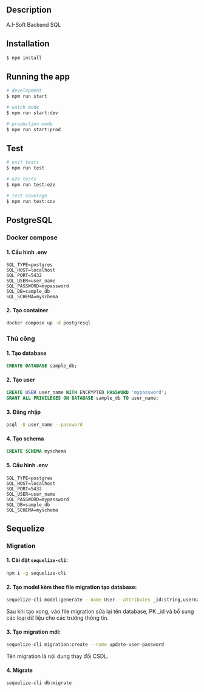 ## Description

A.I-Soft Backend SQL

## Installation

```bash
$ npm install
```

## Running the app

```bash
# development
$ npm run start

# watch mode
$ npm run start:dev

# production mode
$ npm run start:prod
```

## Test

```bash
# unit tests
$ npm run test

# e2e tests
$ npm run test:e2e

# test coverage
$ npm run test:cov
```

## PostgreSQL

### Docker compose
#### 1. Cấu hình .env
```
SQL_TYPE=postgres
SQL_HOST=localhost
SQL_PORT=5432
SQL_USER=user_name
SQL_PASSWORD=mypassword
SQL_DB=sample_db
SQL_SCHEMA=myschema
```
#### 2. Tạo container

```bash
docker compose up -d postgresql
```
### Thủ công
#### 1. Tạo database
```sql
CREATE DATABASE sample_db;
```
#### 2. Tạo user
```sql
CREATE USER user_name WITH ENCRYPTED PASSWORD 'mypassword';
GRANT ALL PRIVILEGES ON DATABASE sample_db TO user_name;
```
#### 3. Đăng nhập
```bash
psql -U user_name --password
```

#### 4. Tạo schema
```sql
CREATE SCHEMA myschema
```

#### 5. Cấu hình .env
```
SQL_TYPE=postgres
SQL_HOST=localhost
SQL_PORT=5432
SQL_USER=user_name
SQL_PASSWORD=mypassword
SQL_DB=sample_db
SQL_SCHEMA=myschema
```

## Sequelize
### Migration
#### 1. Cài đặt `sequelize-cli`:
```bash
npm i -g sequelize-cli
```

#### 2. Tạo model kèm theo file migration tạo database:

```bash
sequelize-cli model:generate --name User --attributes _id:string,username:string,password:string,email:string,firstname:string,lastname:string,fullname:string,gender:string,dob:string,systemRole:string
```
Sau khi tạo xong, vào file migration sửa lại tên database, PK _id và bổ sung các loại dữ liệu cho các trường thông tin.
#### 3. Tạo migration mới:
```bash
sequelize-cli migration:create --name update-user-password  
```
Tên migration là nội dung thay đổi CSDL.
#### 4. Migrate
```bash
sequelize-cli db:migrate
```